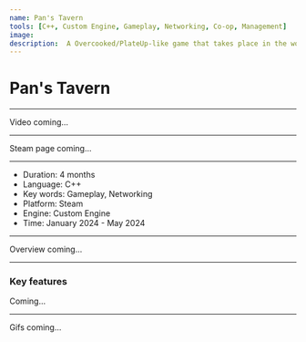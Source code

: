 ```yaml
---
name: Pan's Tavern
tools: [C++, Custom Engine, Gameplay, Networking, Co-op, Management]
image: 
description:  A Overcooked/PlateUp-like game that takes place in the world of DND
---
```


# Pan's Tavern

***

Video coming...

***

Steam page coming...

***

- Duration:             4 months
- Language:             C++
- Key words:            Gameplay, Networking
- Platform:             Steam
- Engine:               Custom Engine
- Time:                 January 2024 - May 2024

***

Overview coming...

***

### Key features

Coming...

***

Gifs coming...
